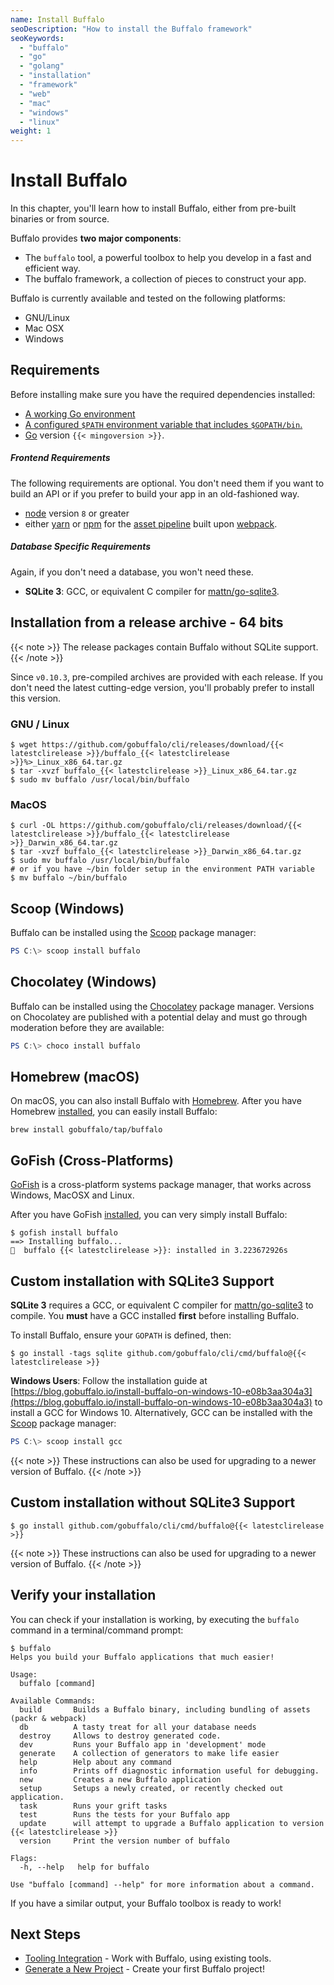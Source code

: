 ```yaml
---
name: Install Buffalo
seoDescription: "How to install the Buffalo framework"
seoKeywords: 
  - "buffalo"
  - "go"
  - "golang"
  - "installation"
  - "framework"
  - "web"
  - "mac"
  - "windows"
  - "linux"
weight: 1
---
```


# Install Buffalo

In this chapter, you'll learn how to install Buffalo, either from pre-built binaries or from source.

Buffalo provides **two major components**:
* The `buffalo` tool, a powerful toolbox to help you develop in a fast and efficient way.
* The buffalo framework, a collection of pieces to construct your app.

Buffalo is currently available and tested on the following platforms:
* GNU/Linux
* Mac OSX
* Windows

## Requirements

Before installing make sure you have the required dependencies installed:

* [A working Go environment](http://gopherguides.com/before-you-come-to-class)
* [A configured `$PATH` environment variable that includes `$GOPATH/bin`.](https://golang.org/doc/code.html#GOPATH)
* [Go](https://golang.org) version `{{< mingoversion >}}`.

##### Frontend Requirements

The following requirements are optional. You don't need them if you want to build an API or if you prefer to build your app in an old-fashioned way.

* [node](https://github.com/nodejs/node) version `8` or greater
* either [yarn](https://yarnpkg.com/en/) or [npm](https://github.com/npm/npm) for the [asset pipeline](/en/docs/assets) built upon [webpack](https://github.com/webpack/webpack).

##### Database Specific Requirements

Again, if you don't need a database, you won't need these.

* **SQLite 3**: GCC, or equivalent C compiler for [mattn/go-sqlite3](https://github.com/mattn/go-sqlite3).

## Installation from a release archive - 64 bits

{{< note >}}
The release packages contain Buffalo without SQLite support.
{{< /note >}}

Since `v0.10.3`, pre-compiled archives are provided with each release. If you don't need the latest cutting-edge version, you'll probably prefer to install this version.

### GNU / Linux

```console
$ wget https://github.com/gobuffalo/cli/releases/download/{{< latestclirelease >}}/buffalo_{{< latestclirelease >}}%>_Linux_x86_64.tar.gz
$ tar -xvzf buffalo_{{< latestclirelease >}}_Linux_x86_64.tar.gz
$ sudo mv buffalo /usr/local/bin/buffalo
```

### MacOS

```console
$ curl -OL https://github.com/gobuffalo/cli/releases/download/{{< latestclirelease >}}/buffalo_{{< latestclirelease >}}_Darwin_x86_64.tar.gz
$ tar -xvzf buffalo_{{< latestclirelease >}}_Darwin_x86_64.tar.gz
$ sudo mv buffalo /usr/local/bin/buffalo
# or if you have ~/bin folder setup in the environment PATH variable
$ mv buffalo ~/bin/buffalo
```

## Scoop (Windows)
Buffalo can be installed using the [Scoop](http://scoop.sh/) package manager:

```powershell
PS C:\> scoop install buffalo
```

## Chocolatey (Windows)
Buffalo can be installed using the [Chocolatey](https://chocolatey.org/packages/buffalo) package manager. Versions on Chocolatey are published with a potential delay and must go through moderation before they are available:

```powershell
PS C:\> choco install buffalo
```

## Homebrew (macOS)

On macOS, you can also install Buffalo with [Homebrew](https://brew.sh/). After you have Homebrew [installed](https://docs.brew.sh/Installation), you can easily install Buffalo:

```console
brew install gobuffalo/tap/buffalo
```

## GoFish (Cross-Platforms)

[GoFish](https://gofi.sh/index.html) is a cross-platform systems package manager, that works across Windows, MacOSX and Linux.

After you have GoFish [installed](https://gofi.sh/index.html#install), you can very simply install Buffalo:

```console
$ gofish install buffalo
==> Installing buffalo...
🐠  buffalo {{< latestclirelease >}}: installed in 3.223672926s
```

## Custom installation **with** SQLite3 Support

**SQLite 3** requires a GCC, or equivalent C compiler for [mattn/go-sqlite3](https://github.com/mattn/go-sqlite3) to compile. You **must** have a GCC installed **first** before installing Buffalo.

To install Buffalo, ensure your `GOPATH` is defined, then:

```console
$ go install -tags sqlite github.com/gobuffalo/cli/cmd/buffalo@{{< latestclirelease >}}
```

**Windows Users**: Follow the installation guide at [https://blog.gobuffalo.io/install-buffalo-on-windows-10-e08b3aa304a3](https://blog.gobuffalo.io/install-buffalo-on-windows-10-e08b3aa304a3) to install a GCC for Windows 10. Alternatively, GCC can be installed with the [Scoop](http://scoop.sh/) package manager:

```powershell
PS C:\> scoop install gcc
```

{{< note >}}
These instructions can also be used for upgrading to a newer version of Buffalo.
{{< /note >}}

## Custom installation **without** SQLite3 Support

```console
$ go install github.com/gobuffalo/cli/cmd/buffalo@{{< latestclirelease >}}
```

{{< note >}}
These instructions can also be used for upgrading to a newer version of Buffalo.
{{< /note >}}

## Verify your installation

You can check if your installation is working, by executing the `buffalo` command in a terminal/command prompt:

```console
$ buffalo
Helps you build your Buffalo applications that much easier!

Usage:
  buffalo [command]

Available Commands:
  build       Builds a Buffalo binary, including bundling of assets (packr & webpack)
  db          A tasty treat for all your database needs
  destroy     Allows to destroy generated code.
  dev         Runs your Buffalo app in 'development' mode
  generate    A collection of generators to make life easier
  help        Help about any command
  info        Prints off diagnostic information useful for debugging.
  new         Creates a new Buffalo application
  setup       Setups a newly created, or recently checked out application.
  task        Runs your grift tasks
  test        Runs the tests for your Buffalo app
  update      will attempt to upgrade a Buffalo application to version {{< latestclirelease >}}
  version     Print the version number of buffalo

Flags:
  -h, --help   help for buffalo

Use "buffalo [command] --help" for more information about a command.
```

If you have a similar output, your Buffalo toolbox is ready to work!

## Next Steps

* [Tooling Integration](/en/docs/getting-started/integrations) - Work with Buffalo, using existing tools.
* [Generate a New Project](/en/docs/getting-started/new-project) - Create your first Buffalo project!
